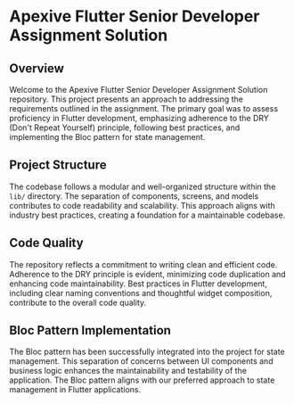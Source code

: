 # Apexive Flutter Senior Developer Assignment Solution

## Overview

Welcome to the Apexive Flutter Senior Developer Assignment Solution repository. This project presents an approach to addressing the requirements outlined in the assignment. The primary goal was to assess proficiency in Flutter development, emphasizing adherence to the DRY (Don't Repeat Yourself) principle, following best practices, and implementing the Bloc pattern for state management.

## Project Structure

The codebase follows a modular and well-organized structure within the `lib/` directory. The separation of components, screens, and models contributes to code readability and scalability. This approach aligns with industry best practices, creating a foundation for a maintainable codebase.

## Code Quality

The repository reflects a commitment to writing clean and efficient code. Adherence to the DRY principle is evident, minimizing code duplication and enhancing code maintainability. Best practices in Flutter development, including clear naming conventions and thoughtful widget composition, contribute to the overall code quality.

## Bloc Pattern Implementation

The Bloc pattern has been successfully integrated into the project for state management. This separation of concerns between UI components and business logic enhances the maintainability and testability of the application. The Bloc pattern aligns with our preferred approach to state management in Flutter applications.
